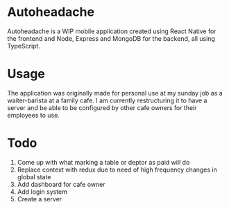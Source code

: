# Autoheadache

Autoheadache is a WIP mobile application created using React Native for the frontend and Node, Express and MongoDB for the backend, all using TypeScript.

# Usage

The application was originally made for personal use at my sunday job as a waiter-barista at a family cafe. I am currently restructuring it to have a server and be able to be configured by other cafe owners for their employees to use.

# Todo

1. Come up with what marking a table or deptor as paid will do
2. Replace context with redux due to need of high frequency changes in global state
3. Add dashboard for cafe owner
4. Add login system
5. Create a server
 